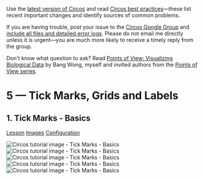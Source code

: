 Use the [latest version of Circos](/software/download/circos/) and read
[Circos best
practices](/documentation/tutorials/reference/best_practices/)—these list
recent important changes and identify sources of common problems.

If you are having trouble, post your issue to the [Circos Google
Group](https://groups.google.com/group/circos-data-visualization) and [include
all files and detailed error logs](/support/support/). Please do not email me
directly unless it is urgent—you are much more likely to receive a timely
reply from the group.

Don't know what question to ask? Read [Points of View: Visualizing Biological
Data](https://www.nature.com/nmeth/journal/v9/n12/full/nmeth.2258.html) by
Bang Wong, myself and invited authors from the [Points of View
series](https://mk.bcgsc.ca/pointsofview).

# 5 — Tick Marks, Grids and Labels

## 1\. Tick Marks - Basics

[Lesson](/documentation/tutorials/ticks_and_labels/basics/lesson)
[Images](/documentation/tutorials/ticks_and_labels/basics/images)
[Configuration](/documentation/tutorials/ticks_and_labels/basics/configuration)

![Circos tutorial image - Tick Marks -
Basics](/documentation/tutorials/ticks_and_labels/basics/img/01.png) ![Circos
tutorial image - Tick Marks -
Basics](/documentation/tutorials/ticks_and_labels/basics/img/02.png) ![Circos
tutorial image - Tick Marks -
Basics](/documentation/tutorials/ticks_and_labels/basics/img/03.png) ![Circos
tutorial image - Tick Marks -
Basics](/documentation/tutorials/ticks_and_labels/basics/img/04.png) ![Circos
tutorial image - Tick Marks -
Basics](/documentation/tutorials/ticks_and_labels/basics/img/05.png)

